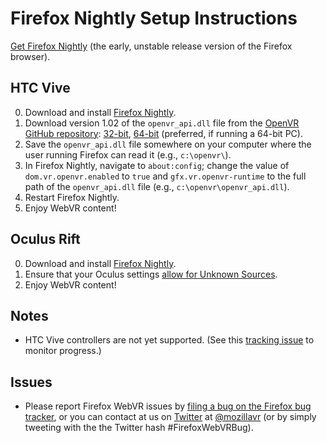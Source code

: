 <!--
title: Firefox Nightly Setup Instructions
-->

# Firefox Nightly Setup Instructions

[Get Firefox Nightly](https://nightly.mozilla.org/) (the early, unstable release version of the Firefox browser).


## HTC Vive

0. Download and install [Firefox Nightly](https://nightly.mozilla.org/).
0. Download version 1.02 of the `openvr_api.dll` file from the [OpenVR GitHub repository](https://github.com/ValveSoftware/openvr/): [32-bit](https://github.com/ValveSoftware/openvr/raw/master/bin/win32/openvr_api.dll), [64-bit](https://github.com/ValveSoftware/openvr/raw/master/bin/win64/openvr_api.dll) (preferred, if running a 64-bit PC).
0. Save the `openvr_api.dll` file somewhere on your computer where the user running Firefox can read it (e.g., `c:\openvr\`).
0. In Firefox Nightly, navigate to `about:config`; change the value of `dom.vr.openvr.enabled` to `true` and `gfx.vr.openvr-runtime` to the full path of the `openvr_api.dll` file (e.g., `c:\openvr\openvr_api.dll`).
0. Restart Firefox Nightly.
0. Enjoy WebVR content!


## Oculus Rift

0. Download and install [Firefox Nightly](https://nightly.mozilla.org/).
0. Ensure that your Oculus settings [allow for Unknown Sources](/headsets/oculus-rift#instructions).
0. Enjoy WebVR content!


## Notes

* HTC Vive controllers are not yet supported. (See this [tracking issue](https://bugzilla.mozilla.org/showdependencytree.cgi?id=1299926&hide_resolved=1) to monitor progress.)


## Issues

* Please report Firefox WebVR issues by [filing a bug on the Firefox bug tracker](https://bugzilla.mozilla.org/enter_bug.cgi?product=Core&component=General&status_whiteboard=[webvr]&cc=kgilbert@mozilla.com), or you can contact at us on [Twitter](https://twitter.com/) at [@mozillavr](https://twitter.com/mozillavr) (or by simply tweeting with the the Twitter hash #FirefoxWebVRBug).
